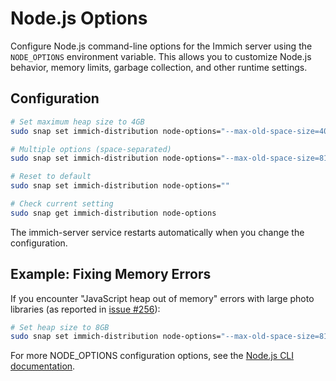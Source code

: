 # Node.js Options

Configure Node.js command-line options for the Immich server using the `NODE_OPTIONS` environment variable. This allows you to customize Node.js behavior, memory limits, garbage collection, and other runtime settings.

## Configuration

```bash
# Set maximum heap size to 4GB
sudo snap set immich-distribution node-options="--max-old-space-size=4096"

# Multiple options (space-separated)
sudo snap set immich-distribution node-options="--max-old-space-size=8192 --max-semi-space-size=128"

# Reset to default
sudo snap set immich-distribution node-options=""

# Check current setting
sudo snap get immich-distribution node-options
```

The immich-server service restarts automatically when you change the configuration.

## Example: Fixing Memory Errors

If you encounter "JavaScript heap out of memory" errors with large photo libraries (as reported in [issue #256](https://github.com/nsg/immich-distribution/issues/256)):

```bash
# Set heap size to 8GB
sudo snap set immich-distribution node-options="--max-old-space-size=8192"
```

For more NODE_OPTIONS configuration options, see the [Node.js CLI documentation](https://nodejs.org/api/cli.html).
